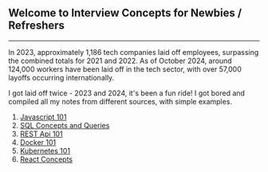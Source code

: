 ## Welcome to Interview Concepts for Newbies / Refreshers

---

In 2023, approximately 1,186 tech companies laid off employees, surpassing the combined totals for 2021 and 2022. As of October 2024, around 124,000 workers have been laid off in the tech sector, with over 57,000 layoffs occurring internationally.

I got laid off twice - 2023 and 2024, it's been a fun ride! I got bored and compiled all my notes from different sources, with simple examples.

1. [Javascript 101](https://github.com/ivymorenomt/Interview-Concepts-for-Newbies/blob/main/javascript101.md)
2. [SQL Concepts and Queries](https://github.com/ivymorenomt/Interview-Concepts-for-Newbies/blob/main/sql101.md)
3. [REST Api 101](https://github.com/ivymorenomt/Interview-Concepts-for-Newbies/blob/main/restapi.md)
4. [Docker 101](https://github.com/ivymorenomt/Interview-Concepts-for-Newbies/blob/main/docker101.md)
5. [Kubernetes 101](https://github.com/ivymorenomt/Interview-Concepts-for-Newbies/blob/main/kubernetes.md)
6. [React Concepts](https://github.com/ivymorenomt/Interview-Concepts-for-Newbies/blob/main/react.md)
